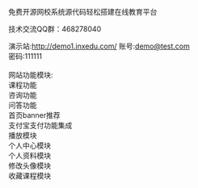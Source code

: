 免费开源网校系统源代码轻松搭建在线教育平台

技术交流QQ群：468278040

演示站:http://demo1.inxedu.com/
账号:demo@test.com</br>
密码:111111</br>
</br>
网站功能模块:</br>
课程功能</br>
咨询功能</br>
问答功能</br>
首页banner推荐</br>
支付宝支付功能集成</br>
播放模块</br>
个人中心模块</br>
个人资料模块</br>
修改头像模块</br>
收藏课程模块</br>
